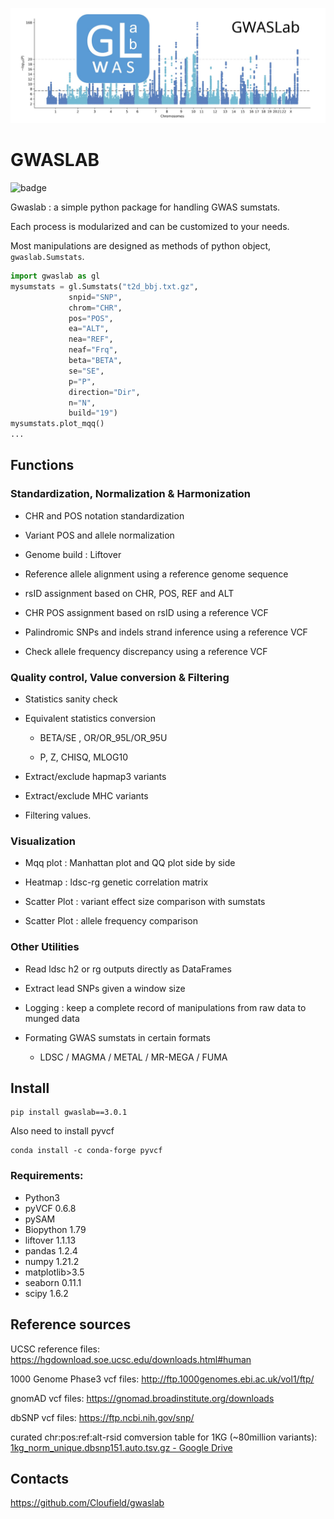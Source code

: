 ![index_logo](./images/index_logo.jpg)

# GWASLAB 

![badge](https://img.shields.io/badge/release-v3.2.0-brightgreen)

Gwaslab : a simple python package for handling GWAS sumstats.

Each process is modularized and can be customized to your needs.

Most manipulations are designed as methods of python object, `gwaslab.Sumstats`.

```python
import gwaslab as gl
mysumstats = gl.Sumstats("t2d_bbj.txt.gz",
             snpid="SNP",
             chrom="CHR",
             pos="POS",
             ea="ALT",
             nea="REF",
             neaf="Frq",
             beta="BETA",
             se="SE",
             p="P",
             direction="Dir",
             n="N",
             build="19")
mysumstats.plot_mqq()
...
```

## Functions

### Standardization, Normalization & Harmonization

- CHR and POS notation standardization

- Variant POS and allele normalization

- Genome build : Liftover

- Reference allele alignment using a reference genome sequence

- rsID assignment based on CHR, POS, REF and ALT

- CHR POS assignment based on rsID using a reference VCF

- Palindromic SNPs and indels strand inference using a reference VCF

- Check allele frequency discrepancy using a reference VCF

### Quality control, Value conversion & Filtering

- Statistics sanity check

- Equivalent statistics conversion
  
  - BETA/SE , OR/OR_95L/OR_95U
  
  - P, Z, CHISQ, MLOG10

- Extract/exclude hapmap3 variants 

- Extract/exclude MHC variants

- Filtering values.

### Visualization

- Mqq plot : Manhattan plot and QQ plot side by side

- Heatmap : ldsc-rg genetic correlation matrix

- Scatter Plot : variant effect size comparison with sumstats

- Scatter Plot : allele frequency comparison 

### Other Utilities

- Read ldsc h2 or rg outputs directly as DataFrames

- Extract lead SNPs given a window size

- Logging : keep a complete record of manipulations from raw data to munged data

- Formating GWAS sumstats in certain formats
  
  - LDSC / MAGMA / METAL / MR-MEGA / FUMA

## Install

```
pip install gwaslab==3.0.1
```

Also need to install pyvcf

```
conda install -c conda-forge pyvcf 
```

### Requirements:

- Python3
- pyVCF 0.6.8
- pySAM 
- Biopython 1.79
- liftover 1.1.13
- pandas  1.2.4
- numpy  1.21.2
- matplotlib>3.5
- seaborn 0.11.1
- scipy 1.6.2

## Reference sources

UCSC reference files: https://hgdownload.soe.ucsc.edu/downloads.html#human

1000 Genome Phase3 vcf files: http://ftp.1000genomes.ebi.ac.uk/vol1/ftp/

gnomAD vcf files:  https://gnomad.broadinstitute.org/downloads

dbSNP vcf files: https://ftp.ncbi.nih.gov/snp/

curated chr:pos:ref:alt-rsid comversion table for 1KG (~80million variants): [1kg_norm_unique.dbsnp151.auto.tsv.gz - Google Drive](https://drive.google.com/file/d/1w6ZYU217uBcZ9R2avs2dNRqvrtJft-N6/view?usp=sharing) 

## Contacts

https://github.com/Cloufield/gwaslab


